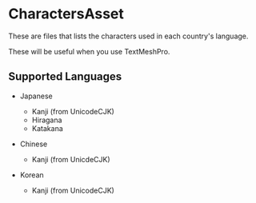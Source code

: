 # CharactersAsset

These are files that lists the characters used in each country's language.

These will be useful when you use TextMeshPro.

## Supported Languages

- Japanese
  - Kanji (from UnicodeCJK)
  - Hiragana
  - Katakana
  
- Chinese
  - Kanji (from UnicdeCJK)
 
- Korean
  - Kanji (from UnicodeCJK)
